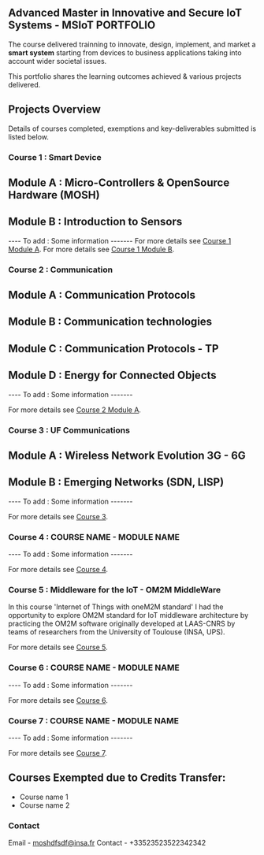 ## Advanced Master in Innovative and Secure IoT Systems - MSIoT PORTFOLIO

The course delivered trainning to innovate, design, implement, and market a **smart system** starting from devices to business applications taking into account wider societal issues.

This portfolio shares the learning outcomes achieved & various projects delivered. 

## Projects Overview

Details of courses completed, exemptions and key-deliverables submitted is listed below.

### Course 1 : Smart Device
## Module A : Micro-Controllers & OpenSource Hardware (MOSH)
## Module B : Introduction to Sensors

---- To add : Some information -------
For more details see [Course 1 Module A](./course1a.md).
For more details see [Course 1 Module B](./course1b.md).

### Course 2 : Communication
## Module A : Communication Protocols
## Module B : Communication technologies
## Module C : Communication Protocols - TP
## Module D : Energy for Connected Objects

---- To add : Some information -------

For more details see [Course 2 Module A](./course2a.md).

### Course 3 : UF Communications
## Module A : Wireless Network Evolution 3G - 6G
## Module B : Emerging Networks (SDN, LISP) 

---- To add : Some information -------

For more details see [Course 3](./course3.md).

### Course 4 : COURSE NAME - MODULE NAME

---- To add : Some information -------

For more details see [Course 4](./course4.md).

### Course 5 :  Middleware for the IoT - OM2M MiddleWare

In this course 'Internet of Things with oneM2M standard' I had the opportunity to explore OM2M standard for IoT middleware architecture by practicing the OM2M software originally developed at LAAS-CNRS by teams of researchers from the University of Toulouse (INSA, UPS).

For more details see [Course 5](./course5.md).

### Course 6 : COURSE NAME - MODULE NAME

---- To add : Some information -------

For more details see [Course 6](./course6.md).

### Course 7 : COURSE NAME - MODULE NAME

---- To add : Some information -------

For more details see [Course 7](./course7.md).


## Courses Exempted due to Credits Transfer: 

- Course name 1 
- Course name 2 


### Contact

Email - moshdfsdf@insa.fr
Contact - +33523523522342342
